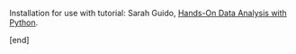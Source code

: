 Installation for use with tutorial: Sarah Guido, [Hands-On Data Analysis with Python](http://www.oscon.com/oscon2014/public/schedule/detail/34254).

[end]
